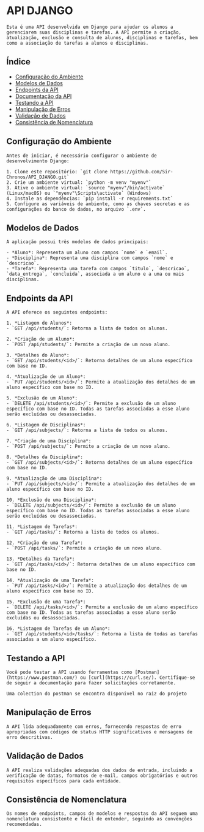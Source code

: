 # API DJANGO

    Esta é uma API desenvolvida em Django para ajudar os alunos a gerenciarem suas disciplinas e tarefas. A API permite a criação, atualização, exclusão e consulta de alunos, disciplinas e tarefas, bem como a associação de tarefas a alunos e disciplinas.

## Índice

- [Configuração do Ambiente](#configuração-do-ambiente)
- [Modelos de Dados](#modelos-de-dados)
- [Endpoints da API](#endpoints-da-api)
- [Documentação da API](#documentação-da-api)
- [Testando a API](#testando-a-api)
- [Manipulação de Erros](#manipulação-de-erros)
- [Validação de Dados](#validação-de-dados)
- [Consistência de Nomenclatura](#consistência-de-nomenclatura)

## Configuração do Ambiente

    Antes de iniciar, é necessário configurar o ambiente de desenvolvimento Django:

    1. Clone este repositório: `git clone https://github.com/Sir-Chronos/API_DJANGO.git`
    2. Crie um ambiente virtual: `python -m venv "myenv"`
    3. Ative o ambiente virtual: `source "myenv"/bin/activate` (Linux/macOS) ou `"myenv"\Scripts\activate` (Windows)
    4. Instale as dependências: `pip install -r requirements.txt`
    5. Configure as variáveis de ambiente, como as chaves secretas e as configurações do banco de dados, no arquivo `.env`.

## Modelos de Dados

    A aplicação possui três modelos de dados principais:

    - *Aluno*: Representa um aluno com campos `nome` e `email`.
    - *Disciplina*: Representa uma disciplina com campos `nome` e `descricao`.
    - *Tarefa*: Representa uma tarefa com campos `titulo`, `descricao`, `data_entrega`, `concluida`, associada a um aluno e a uma ou mais disciplinas.

## Endpoints da API

    A API oferece os seguintes endpoints:

    1. *Listagem de Alunos*:
    - `GET /api/students/`: Retorna a lista de todos os alunos.

    2. *Criação de um Aluno*:
    - `POST /api/students/`: Permite a criação de um novo aluno.

    3. *Detalhes do Aluno*:
    - `GET /api/students/<id>/`: Retorna detalhes de um aluno específico com base no ID.

    4. *Atualização de um Aluno*:
    - `PUT /api/students/<id>/`: Permite a atualização dos detalhes de um aluno específico com base no ID.

    5. *Exclusão de um Aluno*:
    - `DELETE /api/students/<id>/`: Permite a exclusão de um aluno específico com base no ID. Todas as tarefas associadas a esse aluno serão excluídas ou desassociadas.

    6. *Listagem de Disciplinas*:
    - `GET /api/subjects/`: Retorna a lista de todos os alunos.

    7. *Criação de uma Disciplina*:
    - `POST /api/subjects/`: Permite a criação de um novo aluno.

    8. *Detalhes da Disciplina*:
    - `GET /api/subjects/<id>/`: Retorna detalhes de um aluno específico com base no ID.

    9. *Atualização de uma Disciplina*:
    - `PUT /api/subjects/<id>/`: Permite a atualização dos detalhes de um aluno específico com base no ID.

    10. *Exclusão de uma Disciplina*:
    - `DELETE /api/subjects/<id>/`: Permite a exclusão de um aluno específico com base no ID. Todas as tarefas associadas a esse aluno serão excluídas ou desassociadas.

    11. *Listagem de Tarefas*:
    - `GET /api/tasks/`: Retorna a lista de todos os alunos.

    12. *Criação de uma Tarefa*:
    - `POST /api/tasks/`: Permite a criação de um novo aluno.

    13. *Detalhes da Tarefa*:
    - `GET /api/tasks/<id>/`: Retorna detalhes de um aluno específico com base no ID.

    14. *Atualização de uma Tarefa*:
    - `PUT /api/tasks/<id>/`: Permite a atualização dos detalhes de um aluno específico com base no ID.

    15. *Exclusão de uma Tarefa*:
    - `DELETE /api/tasks/<id>/`: Permite a exclusão de um aluno específico com base no ID. Todas as tarefas associadas a esse aluno serão excluídas ou desassociadas.

    16. *Listagem de Tarefas de um Aluno*:
    - `GET /api/students/<id>/tasks/`: Retorna a lista de todas as tarefas associadas a um aluno específico.

## Testando a API

    Você pode testar a API usando ferramentas como [Postman](https://www.postman.com/) ou [curl](https://curl.se/). Certifique-se de seguir a documentação para fazer solicitações corretamente.

    Uma colection do postman se encontra disponivel no raiz do projeto

## Manipulação de Erros

    A API lida adequadamente com erros, fornecendo respostas de erro apropriadas com códigos de status HTTP significativos e mensagens de erro descritivas.

## Validação de Dados

    A API realiza validações adequadas dos dados de entrada, incluindo a verificação de datas, formatos de e-mail, campos obrigatórios e outros requisitos específicos para cada entidade.

## Consistência de Nomenclatura

    Os nomes de endpoints, campos de modelos e respostas da API seguem uma nomenclatura consistente e fácil de entender, seguindo as convenções recomendadas.